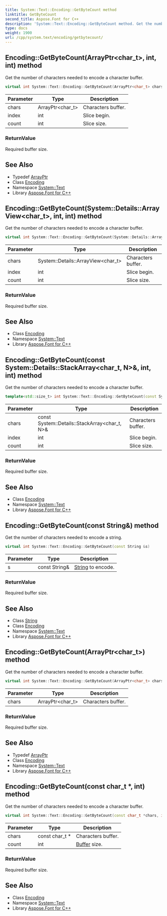 ```yaml
---
title: System::Text::Encoding::GetByteCount method
linktitle: GetByteCount
second_title: Aspose.Font for C++
description: 'System::Text::Encoding::GetByteCount method. Get the number of characters needed to encode a character buffer in C++.'
type: docs
weight: 1900
url: /cpp/system.text/encoding/getbytecount/
---
```

## Encoding::GetByteCount(ArrayPtr\<char_t\>, int, int) method


Get the number of characters needed to encode a character buffer.

```cpp
virtual int System::Text::Encoding::GetByteCount(ArrayPtr<char_t> chars, int index, int count)
```


| Parameter | Type | Description |
| --- | --- | --- |
| chars | ArrayPtr\<char_t\> | Characters buffer. |
| index | int | Slice begin. |
| count | int | Slice size. |

### ReturnValue

Required buffer size.

## See Also

* Typedef [ArrayPtr](../../../system/arrayptr/)
* Class [Encoding](../)
* Namespace [System::Text](../../)
* Library [Aspose.Font for C++](../../../)
## Encoding::GetByteCount(System::Details::ArrayView\<char_t\>, int, int) method


Get the number of characters needed to encode a character buffer.

```cpp
virtual int System::Text::Encoding::GetByteCount(System::Details::ArrayView<char_t> chars, int index, int count)
```


| Parameter | Type | Description |
| --- | --- | --- |
| chars | System::Details::ArrayView\<char_t\> | Characters buffer. |
| index | int | Slice begin. |
| count | int | Slice size. |

### ReturnValue

Required buffer size.

## See Also

* Class [Encoding](../)
* Namespace [System::Text](../../)
* Library [Aspose.Font for C++](../../../)
## Encoding::GetByteCount(const System::Details::StackArray\<char_t, N\>\&, int, int) method


Get the number of characters needed to encode a character buffer.

```cpp
template<std::size_t> int System::Text::Encoding::GetByteCount(const System::Details::StackArray<char_t, N> &chars, int index, int count)
```


| Parameter | Type | Description |
| --- | --- | --- |
| chars | const System::Details::StackArray\<char_t, N\>\& | Characters buffer. |
| index | int | Slice begin. |
| count | int | Slice size. |

### ReturnValue

Required buffer size.

## See Also

* Class [Encoding](../)
* Namespace [System::Text](../../)
* Library [Aspose.Font for C++](../../../)
## Encoding::GetByteCount(const String\&) method


Get the number of characters needed to encode a string.

```cpp
virtual int System::Text::Encoding::GetByteCount(const String &s)
```


| Parameter | Type | Description |
| --- | --- | --- |
| s | const String\& | [String](../../../system/string/) to encode. |

### ReturnValue

Required buffer size.

## See Also

* Class [String](../../../system/string/)
* Class [Encoding](../)
* Namespace [System::Text](../../)
* Library [Aspose.Font for C++](../../../)
## Encoding::GetByteCount(ArrayPtr\<char_t\>) method


Get the number of characters needed to encode a character buffer.

```cpp
virtual int System::Text::Encoding::GetByteCount(ArrayPtr<char_t> chars)
```


| Parameter | Type | Description |
| --- | --- | --- |
| chars | ArrayPtr\<char_t\> | Characters buffer. |

### ReturnValue

Required buffer size.

## See Also

* Typedef [ArrayPtr](../../../system/arrayptr/)
* Class [Encoding](../)
* Namespace [System::Text](../../)
* Library [Aspose.Font for C++](../../../)
## Encoding::GetByteCount(const char_t *, int) method


Get the number of characters needed to encode a character buffer.

```cpp
virtual int System::Text::Encoding::GetByteCount(const char_t *chars, int count)
```


| Parameter | Type | Description |
| --- | --- | --- |
| chars | const char_t * | Characters buffer. |
| count | int | [Buffer](../../../system/buffer/) size. |

### ReturnValue

Required buffer size.

## See Also

* Class [Encoding](../)
* Namespace [System::Text](../../)
* Library [Aspose.Font for C++](../../../)
